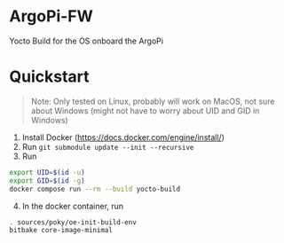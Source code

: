 # ArgoPi-FW
Yocto Build for the OS onboard the ArgoPi

# Quickstart
> Note: Only tested on Linux, probably will work on MacOS, not sure about Windows (might not have to worry about UID and GID in Windows)

1. Install Docker (https://docs.docker.com/engine/install/)
2. Run `git submodule update --init --recursive`
3. Run

```bash
export UID=$(id -u)
export GID=$(id -g)
docker compose run --rm --build yocto-build
```
4. In the docker container, run
```bash
. sources/poky/oe-init-build-env
bitbake core-image-minimal 
```

